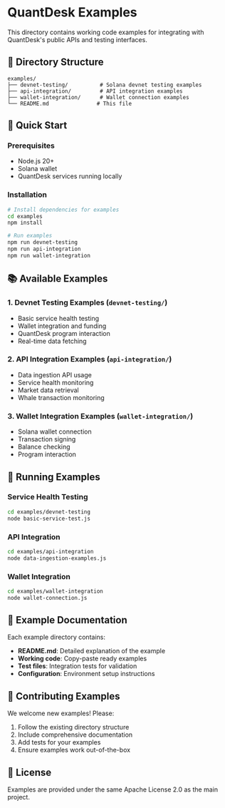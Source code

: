 # QuantDesk Examples

This directory contains working code examples for integrating with QuantDesk's public APIs and testing interfaces.

## 📁 Directory Structure

```
examples/
├── devnet-testing/          # Solana devnet testing examples
├── api-integration/         # API integration examples
├── wallet-integration/      # Wallet connection examples
└── README.md               # This file
```

## 🚀 Quick Start

### Prerequisites
- Node.js 20+
- Solana wallet
- QuantDesk services running locally

### Installation
```bash
# Install dependencies for examples
cd examples
npm install

# Run examples
npm run devnet-testing
npm run api-integration
npm run wallet-integration
```

## 📚 Available Examples

### 1. Devnet Testing Examples (`devnet-testing/`)
- Basic service health testing
- Wallet integration and funding
- QuantDesk program interaction
- Real-time data fetching

### 2. API Integration Examples (`api-integration/`)
- Data ingestion API usage
- Service health monitoring
- Market data retrieval
- Whale transaction monitoring

### 3. Wallet Integration Examples (`wallet-integration/`)
- Solana wallet connection
- Transaction signing
- Balance checking
- Program interaction

## 🔧 Running Examples

### Service Health Testing
```bash
cd examples/devnet-testing
node basic-service-test.js
```

### API Integration
```bash
cd examples/api-integration
node data-ingestion-examples.js
```

### Wallet Integration
```bash
cd examples/wallet-integration
node wallet-connection.js
```

## 📖 Example Documentation

Each example directory contains:
- **README.md**: Detailed explanation of the example
- **Working code**: Copy-paste ready examples
- **Test files**: Integration tests for validation
- **Configuration**: Environment setup instructions

## 🤝 Contributing Examples

We welcome new examples! Please:
1. Follow the existing directory structure
2. Include comprehensive documentation
3. Add tests for your examples
4. Ensure examples work out-of-the-box

## 📄 License

Examples are provided under the same Apache License 2.0 as the main project.